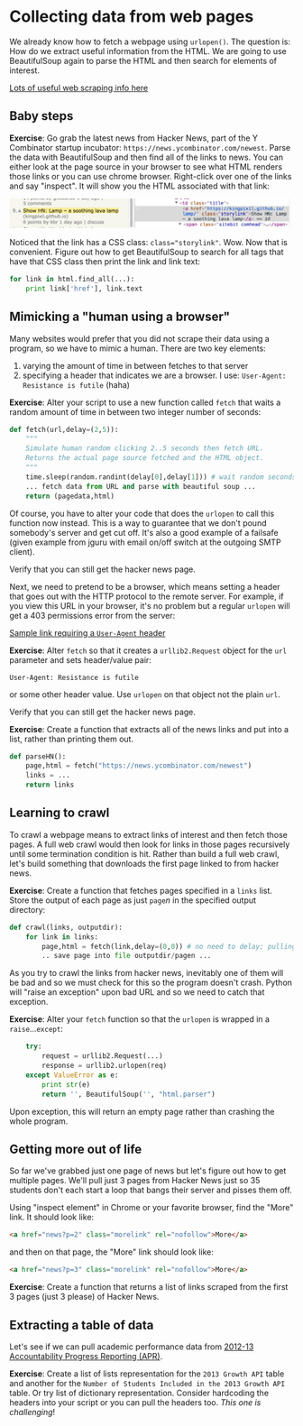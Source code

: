 # Collecting data from web pages

We already know how to fetch a webpage using `urlopen()`. The question is: How do we extract useful information from the HTML. We are going to use BeautifulSoup again to parse the HTML and then search for elements of interest.

[Lots of useful web scraping info here](https://automatetheboringstuff.com/chapter11/)

## Baby steps

**Exercise**: Go grab the latest news from Hacker News, part of the Y Combinator startup incubator: `https://news.ycombinator.com/newest`. Parse the data with BeautifulSoup and then find all of the links to news.  You can either look at the page source in your browser to see what HTML renders those links or you can use chrome browser. Right-click over one of the links and say "inspect". It will show you the HTML associated with that link:

<img src=figures/hn-element.png width=500>

Noticed that the link has a CSS class: `class="storylink"`. Wow. Now that is convenient. Figure out how to get BeautifulSoup to search for all tags that have that CSS class then print the link and link text:

```python
for link in html.find_all(...):
    print link['href'], link.text
```

## Mimicking a "human using a browser"

Many websites would prefer that you did not scrape their data using a program, so we have to mimic a human. There are two key elements:

1. varying the amount of time in between fetches to that server
2. specifying a header that indicates we are a browser. I use: `User-Agent: Resistance is futile`  (haha)

**Exercise**: Alter your script to use a new function called `fetch` that waits a random amount of time in between two integer number of seconds:

```python
def fetch(url,delay=(2,5)):
    """
    Simulate human random clicking 2..5 seconds then fetch URL.
    Returns the actual page source fetched and the HTML object.
    """
    time.sleep(random.randint(delay[0],delay[1])) # wait random seconds
    ... fetch data from URL and parse with beautiful soup ...
    return (pagedata,html)
```

Of course, you have to alter your code that does the `urlopen` to call this function now instead. This is a way to guarantee that we don't pound somebody's server and get cut off. It's also a good example of a failsafe (given example from jguru with email on/off switch at the outgoing SMTP client).

Verify that you can still get the hacker news page.

Next, we need to pretend to be a browser, which means setting a header that goes out with the HTTP protocol to the remote server. For example, if you view this URL in your browser, it's no problem but a regular `urlopen` will get a 403 permissions error from the server:

[Sample link requiring a `User-Agent` header](http://www.chronicle.com/article/When-Analogies-Fail/237716)

**Exercise**: Alter `fetch` so that it creates a `urllib2.Request` object for the `url` parameter and sets header/value pair:

```
User-Agent: Resistance is futile
```

or some other header value. Use `urlopen` on that object not the plain `url`.

Verify that you can still get the hacker news page.


**Exercise**:  Create a function that extracts all of the news links and put into a list, rather than printing them out.

```python
def parseHN():
    page,html = fetch("https://news.ycombinator.com/newest")
    links = ...
    return links
```

## Learning to crawl

To crawl a webpage means to extract links of interest and then fetch those pages. A full web crawl would then look for links in those pages recursively until some termination condition is hit. Rather than build a full web crawl, let's build something that downloads the first page linked to from hacker news.

**Exercise**: Create a function that fetches pages specified in a `links` list. Store the output of each page as just `page`*n* in the specified output directory:

```python
def crawl(links, outputdir):
    for link in links:
        page,html = fetch(link,delay=(0,0)) # no need to delay; pulling from random sites
        .. save page into file outputdir/pagen ...
```

As you try to crawl the links from hacker news, inevitably one of them will be bad and so we must check for this so the program doesn't crash. Python will "raise an exception" upon bad URL and so we need to catch that exception.

**Exercise**: Alter your `fetch` function so that the `urlopen` is wrapped in a `raise`...`except`:

```python
    try:
        request = urllib2.Request(...)
        response = urllib2.urlopen(req)
    except ValueError as e:
        print str(e)
        return '', BeautifulSoup('', "html.parser")
```

Upon exception, this will return an empty page rather than crashing the whole program.

## Getting more out of life

So far we've grabbed just one page of news but let's figure out how to get multiple pages. We'll pull just 3 pages from Hacker News just so 35 students don't each start a loop that bangs their server and pisses them off.

Using "inspect element" in Chrome or your favorite browser, find the "More" link. It should look like:

```html
<a href="news?p=2" class="morelink" rel="nofollow">More</a>
```

and then on that page, the "More" link should look like:

```html
<a href="news?p=3" class="morelink" rel="nofollow">More</a>
```

**Exercise**: Create a function that returns a list of links scraped from the first 3 pages (just 3 please) of Hacker News.

## Extracting a table of data

Let's see if we can pull academic performance data from [2012-13 Accountability Progress Reporting (APR)](http://data1.cde.ca.gov/dataquest/Acnt2013/2013GrthStAPI.aspx).

**Exercise**: Create a list of lists representation for the `2013 Growth API` table and another for the `Number of Students Included in the 2013 Growth API` table. Or try list of dictionary representation.  Consider hardcoding the headers into your script or you can pull the headers too. *This one is challenging*!